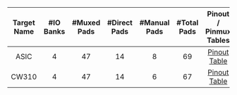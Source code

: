 <!--
DO NOT EDIT THIS FILE DIRECTLY.
It has been generated with the following command:
util/topgen.py -t hw/top_earlgrey/data/top_earlgrey.hjson -o hw/top_earlgrey/

-->

|  Target Name  |  #IO Banks  |  #Muxed Pads  |  #Direct Pads  |  #Manual Pads  |  #Total Pads  |                               Pinout / Pinmux Tables                                |
|:-------------:|:-----------:|:-------------:|:--------------:|:--------------:|:-------------:|:-----------------------------------------------------------------------------------:|
|     ASIC      |      4      |      47       |       14       |       8        |      69       | [Pinout Table](../../../top_earlgrey/ip/pinmux/doc/autogen/pinout_asic/index.html)  |
|     CW310     |      4      |      47       |       14       |       6        |      67       | [Pinout Table](../../../top_earlgrey/ip/pinmux/doc/autogen/pinout_cw310/index.html) |
